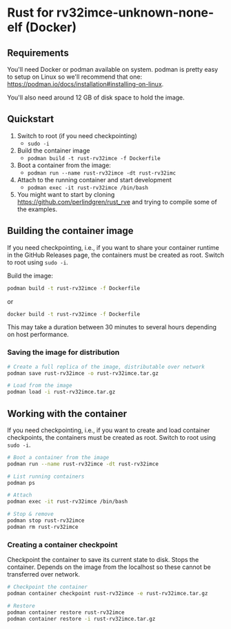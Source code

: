 # Rust for rv32imce-unknown-none-elf (Docker)

## Requirements

You'll need Docker or podman available on system. podman is pretty easy to setup on Linux so we'll
recommend that one: <https://podman.io/docs/installation#installing-on-linux>.

You'll also need around 12 GB of disk space to hold the image.

## Quickstart

1. Switch to root (if you need checkpointing)
    * `sudo -i`
1. Build the container image
    * `podman build -t rust-rv32imce -f Dockerfile`
1. Boot a container from the image:
    * `podman run --name rust-rv32imce -dt rust-rv32imc`
1. Attach to the running container and start development
    * `podman exec -it rust-rv32imce /bin/bash`
1. You might want to start by cloning <https://github.com/perlindgren/rust_rve> and trying to
   compile some of the examples.

## Building the container image

If you need checkpointing, i.e., if you want to share your container runtime in the GitHub Releases
page, the containers must be created as root. Switch to root using `sudo -i`.

Build the image:

```sh
podman build -t rust-rv32imce -f Dockerfile
```

or

```sh
docker build -t rust-rv32imce -f Dockerfile
```

This may take a duration between 30 minutes to several hours depending on host performance.

### Saving the image for distribution

```sh
# Create a full replica of the image, distributable over network
podman save rust-rv32imce -o rust-rv32imce.tar.gz

# Load from the image
podman load -i rust-rv32imce.tar.gz
```

## Working with the container

If you need checkpointing, i.e., if you want to create and load container checkpoints, the
containers must be created as root. Switch to root using `sudo -i`.

```sh
# Boot a container from the image
podman run --name rust-rv32imce -dt rust-rv32imce

# List running containers
podman ps

# Attach
podman exec -it rust-rv32imce /bin/bash

# Stop & remove
podman stop rust-rv32imce
podman rm rust-rv32imce
```

### Creating a container checkpoint

Checkpoint the container to save its current state to disk. Stops the container. Depends on the
image from the localhost so these cannot be transferred over network.

```sh
# Checkpoint the container
podman container checkpoint rust-rv32imce -e rust-rv32imce.tar.gz

# Restore
podman container restore rust-rv32imce
podman container restore -i rust-rv32imce.tar.gz
```
